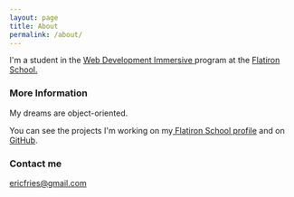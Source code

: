 ```yaml
---
layout: page
title: About
permalink: /about/
---
```


 I'm a student in the <a href="http://flatironschool.com/web">Web Development Immersive </a>program at the <a href="http://flatironschool.com">Flatiron School.</a>

### More Information

My dreams are object-oriented.

You can see the projects I'm working on my<a href="http://people.flatironschool.com/profiles/eric-fries"> Flatiron School profile</a> and on <a href="https://github.com/EricFries">GitHub</a>.



### Contact me

[ericfries@gmail.com](mailto:ericfries@gmail.com)
